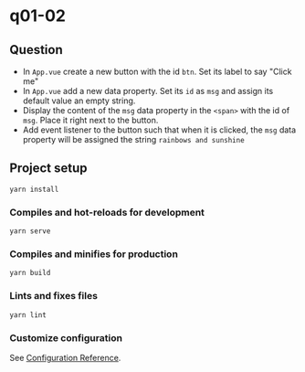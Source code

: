 # q01-02

## Question
* In `App.vue` create a new button with the id `btn`. Set its label to say "Click me"
* In `App.vue` add a new data property. Set its  `id` as `msg` and assign its default value an empty string.
* Display the content of the `msg` data property in the `<span>` with the id of `msg`. Place it right next to the button.
* Add event listener to the button such that when it is clicked,
the `msg` data property will be assigned the string `rainbows and sunshine`


## Project setup
```
yarn install
```

### Compiles and hot-reloads for development
```
yarn serve
```

### Compiles and minifies for production
```
yarn build
```

### Lints and fixes files
```
yarn lint
```

### Customize configuration
See [Configuration Reference](https://cli.vuejs.org/config/).

